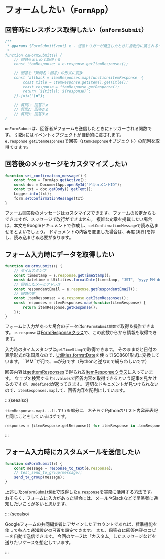 # フォームしたい（``FormApp``）

## 回答時にレスポンス取得したい（`onFormSubmit`）

```js
/**
 * @params {FormSubmitEvent} e - 送信トリガーが発生したときに自動的に渡されるイベントオブジェクト
 *
function onFormSubmit(e) {
    // 回答をまとめて取得する
    const itemResponses = e.response.getItemResponses();

    // 回答を「質問名：回答」の形式に変換
    const fallback = itemResponses.map(function(itemResponse) {
        const title = itemResponse.getItem().getTitle();
        const response = itemResponse.getResponse();
        return `${title}: ${response}`;
    }).join("\n");

    // 質問1: 回答1\n
    // 質問2: 回答2\n
    // 質問3: 回答3\n
}
```

`onFormSubmit`は、回答者がフォームを送信したときにトリガーされる関数です。
引数`e`にはイベントオブジェクトが自動的に渡されます。
`e.response.getItemResponses`で回答（`ItemResponse`オブジェクト）の配列を取得できます。

## 回答後のメッセージをカスタマイズしたい

```js
function set_confirmation_message() {
    const from = FormApp.getActive();
    const doc = DocumentApp.openById("ドキュメントID");
    const txt = doc.getBody().getText();
    Logger.info(txt);
    form.setConfirmationMessage(txt)
}
```

フォーム回答後のメッセージはカスタマイズできます。
フォームの設定からもできますが、メッセージで改行ができません。
複雑な文章を掲載したい場合は、本文をGoogleドキュメントで作成し、``setConfirmationMessage``で読み込ませるとよいでしょう。
ドキュメントの内容を変更した場合は、再度``[実行]``を押し、読み込ませる必要があります。

## フォーム入力時にデータを取得したい

```js
function onFormSubmit(e) {
    // タイムスタンプ
    const timestamp = e.response.getTimeStamp();
    const datetime = Utilities.formatDate(timestamp, "JST", "yyyy-MM-dd'T'HH:mm:ss")
    // 回答したメールアドレス
    const respondentEmail = e.response.getRespondentEmail();
    // 回答内容
    const itemResponses = e.response.getItemResponses();
    const responses = itemResponses.map(function(itemResponse) {
        return itemResponse.getResponse();
    });
}
```

フォームに入力があった場合のデータは``onFormSubmit関数``で取得＆操作できます。
``e.response``は[FormResponseクラス](https://developers.google.com/apps-script/reference/forms/form-response)で、この変数からから情報を取得できます。

入力時のタイムスタンプは``getTimeStamp``で取得できます。
そのままだと日付の表示形式が米国風なので、[Utilities.formatDate](https://developers.google.com/apps-script/reference/utilities/utilities#formatDate(Date,String,String))を使ってISO8601形式に変換しています。
``MM``が月で、``mm``が分です（Pythonと逆なので紛らわしいです）

回答内容は[getItemResponses](https://developers.google.com/apps-script/reference/forms/form-response#getItemResponses())で得られる[ItemResponseクラス](https://developers.google.com/apps-script/reference/forms/item-response)に入っています。
ウェブを検索すると``e.values``で回答内容を取得できるという記事を見かけるのですが、``Undefined``が返ってきます。
適切なドキュメントが見つけられないので、``itemResponses.map``して、回答内容を配列にしています。

:::{seealso}

``itemResponses.map(...)``している部分は、おそらくPythonのリスト内容表表記と同じことをしているはずです。

```python
responses = [itemResponse.getResponse() for itemResponse in itemResponses]
```

:::

## フォーム入力時にカスタムメールを送信したい

```js
function onFormSubmit(e) {
    const message = response_to_text(e.response);
    // test_send_to_group(message);
    send_to_group(message);
}
```

上述した``onFormSubmit関数``で取得した``e.response``を実際に活用する方法です。
おそらく、フォームに入力があった場合には、メールやSlackなどで関係者に通知したいことが多いと思います。

::: {seealso}

Googleフォームの共同編集者にアサインしたアカウントであれば、標準機能を使って各人で通知設定の可否を設定できます。
また、回答者に回答内容のコピーを自動で送信できます。
今回のケースは「カスタム」したメッセージなどを送りたいケースを想定しています。

:::
